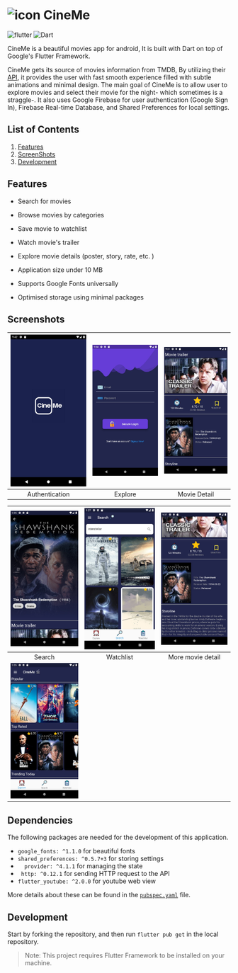 # <img src="assets\app_icon" alt="icon" width=60>  CineMe



![flutter](https://img.shields.io/badge/Flutter-Framework-green?logo=flutter)    ![Dart](https://img.shields.io/badge/Dart-Language-blue?logo=dart) 


CineMe is a beautiful movies app for android, It is built with Dart on top of Google's Flutter Framework.


CineMe gets its source of movies information from TMDB, By utilizing their [API](https://developers.themoviedb.org/3/getting-started/introduction), it provides the user with fast smooth experience filled with subtle animations and minimal design. The main goal of CineMe is to allow user to explore movies and select their movie for the night- which sometimes is a straggle-. It also uses Google Firebase for user authentication (Google Sign In), Firebase Real-time Database, and Shared Preferences for local settings.

## List of Contents

1. [Features](#features)
2. [ScreenShots](#screenshots)
5. [Development](#development)


## Features

- Search for movies

- Browse movies by categories

- Save movie to watchlist

- Watch movie's trailer

- Explore movie details (poster, story, rate, etc. )
- Application size under 10 MB
- Supports Google Fonts universally
- Optimised storage using minimal packages

## Screenshots
| <img src="https://github.com/fares-q44/CineMe/blob/main/assets/Screenshots/1.jpeg" width="250"> |<img src="https://github.com/fares-q44/CineMe/blob/main/assets/Screenshots/2.jpeg" width="250"> |  <img src="https://github.com/fares-q44/CineMe/blob/main/assets/Screenshots/5.jpeg" width="250"> |
|:------------:|:------------:| :------------:|
| Authentication |Explore | Movie Detail

| <img src="https://github.com/fares-q44/CineMe/blob/main/assets/Screenshots/4.jpeg" width="250"> |  <img src="https://github.com/fares-q44/CineMe/blob/main/assets/Screenshots/7.jpeg" width="250"> |<img src="https://github.com/fares-q44/CineMe/blob/main/assets/Screenshots/6.jpeg" width="250"> |  
|:------------:|:------------:| :------------:|
|Search | Watchlist |More movie detail 
| <img src="https://github.com/fares-q44/CineMe/blob/main/assets/Screenshots/3.jpeg" width="250"> |



  


## Dependencies

The following packages are needed for the development of this application.


- `google_fonts: ^1.1.0` for beautiful fonts
- `shared_preferences: ^0.5.7+3` for storing settings
-  `  provider: ^4.1.1` for managing the state
-  ` http: ^0.12.1` for sending HTTP request to the API
-  `flutter_youtube: ^2.0.0`  for youtube web view



More details about these can be found in the [`pubspec.yaml`](https://github.com/fares-q44/CineMe/blob/master/pubspec.yaml) file.



## Development

Start by forking the repository, and then run `flutter pub get` in the local repository. 
>Note: This project requires Flutter Framework to be installed on your machine.
